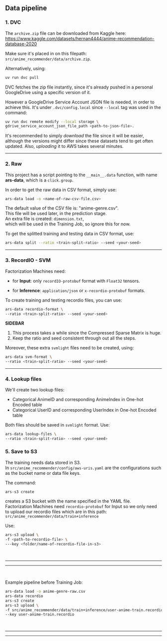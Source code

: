## Data pipeline

### 1. DVC

The `archive.zip` file can be downloaded from Kaggle here: \
https://www.kaggle.com/datasets/hernan4444/anime-recommendation-database-2020


Make sure it's placed in on this filepath:\
`src/anime_recommender/data/archive.zip`.

Alternatively, using:

```bash
uv run dvc pull
```
DVC fetches the zip file instantly, since it's already pushed in a personal GoogleDrive using a specific version of it.

However a GoogleDrive Service Account JSON file is needed, in order to achieve this. It's under `.dvc/config.local` since `--local` tag was used in the command:
```bash
uv run dvc remote modify --local storage \
gdrive_service_account_json_file_path <path-to-json-file>.
```


It's recommended to simply *download* the file since it will be easier, although the versions might differ since these datasets tend to get often updated. Also, *uploading* it to AWS takes several minutes.

<hr>

### 2. Raw

This project has a script pointing to the `__main__.data` function, with name **ars-data**, which is a `click.group`.

In order to get the raw data in CSV format, simply use:
```bash
ars-data load -o <name-of-raw-csv-file.csv>
```
The default value of the CSV file is: "anime-genre.csv".\
This file will be used later, in the prediction stage.\
An extra file is created: `dimension.txt`,\
which will be used in the Training Job, so ignore this for now.

To get the splitted training and testing data in CSV format, use:
```bash
ars-data split --ratio <train-split-ratio> --seed <your-seed>
```

<hr>

### 3. RecordIO - SVM

Factorization Machines need:

- for **Input**: only `recordIO-protobuf` format with `Float32` tensors.

- for **Inference**: `application/json` or `x-recordio-protobuf` formats.


To create training and testing recordio files, you can use:
```bash
ars-data recordio-format \
--ratio <train-split-ratio> --seed <your-seed>
```

**SIDEBAR**
1) This process takes a while since the Compressed Sparse Matrix is huge.
2) Keep the ratio and seed consistent through out all the steps.

Moreover, these extra `svmlight` files need to be created, using:
```bash
ars-data svm-format \
--ratio <train-split-ratio> --seed <your-seed>
```

<hr>

### 4. Lookup files

We'll create two lookup files:

- Categorical AnimeID and corresponding AnimeIndex in One-hot Encoded table
- Categorical UserID and corresponding UserIndex in One-hot Encoded table

Both files should be saved in `svmlight` format. Use:
```bash
ars-data lookup-files \
--ratio <train-split-ratio> --seed <your-seed>
```


### 5. Save to S3

The training needs data stored in S3.\
In `src/anime_recommender/config/aws-uris.yaml` are the configurations such as the bucket name or data file keys.

The command:
```bash
ars-s3 create
```
creates a S3 bucket with the name specified in the YAML file.\
Factorization Machines need `recordio-protobuf` for Input so we only need to upload our recordio files which are in this path:\
`src/anime_recommender/data/train+inference`

Use:
```bash
ars-s3 upload \
-f <path-to-recordio-file> \
---key <folder/name-of-recordio-file-in-s3>
```

<br>

<hr>
<hr>

<br>


Example pipeline before Training Job:

```bash
ars-data load -o anime-genre-raw.csv
ars-data recordio
ars-s3 create
ars-s3 upload \
-f src/anime_recommender/data/train+inference/user-anime-train.recordio \
--key user-anime-train.recordio
```

<br>

<hr>
<hr>

<br>